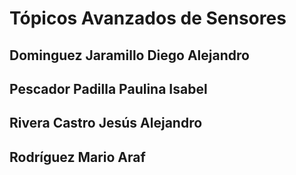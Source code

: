 # Tópicos Avanzados de Sensores
##	Dominguez Jaramillo Diego Alejandro
##	Pescador Padilla Paulina Isabel	
##	Rivera Castro Jesús Alejandro
##	Rodríguez Mario Araf


